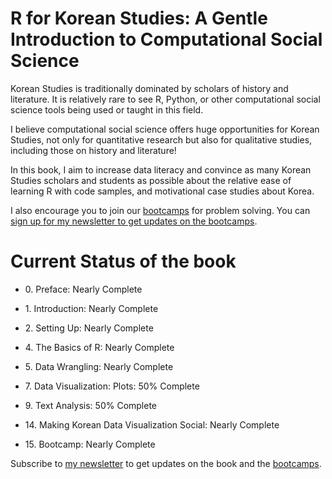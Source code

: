 # R for Korean Studies: A Gentle Introduction to Computational Social Science

Korean Studies is traditionally dominated by scholars of history and literature. It is relatively rare to see R, Python, or other computational social science tools being used or taught in this field.

I believe computational social science offers huge opportunities for Korean Studies, not only for quantitative research but also for qualitative studies, including those on history and literature!

In this book, I aim to increase data literacy and convince as many Korean Studies scholars and students as possible about the relative ease of learning R with code samples, and motivational case studies about Korea.

I also encourage you to join our [bootcamps](https://k-a.phd/r4ks.html) for problem solving. You can [sign up for my newsletter to get updates on the bootcamps](https://mailchi.mp/732c19b8a9c7/k-analytics).

# Current Status of the book

-   0\. Preface: Nearly Complete

-   1\. Introduction: Nearly Complete

-   2\. Setting Up: Nearly Complete

-   4\. The Basics of R: Nearly Complete

-   5\. Data Wrangling: Nearly Complete

-   7\. Data Visualization: Plots: 50% Complete

-   9\. Text Analysis: 50% Complete

-   14\. Making Korean Data Visualization Social: Nearly Complete

-   15\. Bootcamp: Nearly Complete

Subscribe to [my newsletter](https://mailchi.mp/732c19b8a9c7/k-analytics) to get updates on the book and the [bootcamps](https://k-a.phd/r4ks.html).
